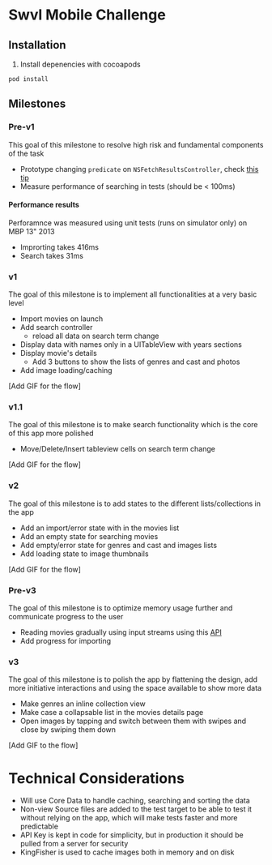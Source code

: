 # Swvl Mobile Challenge 
## Installation
1. Install depenencies with cocoapods
```
pod install
```

## Milestones

### Pre-v1

This goal of this milestone to resolve high risk and fundamental components of the task 

- Prototype changing `predicate` on `NSFetchResultsController`, check [this tip](https://stackoverflow.com/questions/2482100/nsfetchedresultscontroller-changing-predicate-not-working)
- Measure performance of searching in tests (should be < 100ms)

#### Performance results
Perforamnce was measured using unit tests (runs on simulator only) on MBP 13" 2013

- Improrting takes 416ms
- Search takes 31ms

### v1

The goal of this milestone is to implement all functionalities at a very basic level

- Import movies on launch
- Add search controller
    - reload all data on search term change
- Display data with names only in a UITableView with years sections
- Display movie's  details
    - Add 3 buttons to show the lists of genres and cast and photos
- Add image loading/caching

[Add GIF for the flow]

### v1.1

The goal of this milestone is to make search functionality which is the core of this app more polished

- Move/Delete/Insert tableview cells on search term change

[Add GIF for the flow]

### v2

The goal of this milestone is to add states to the different lists/collections in the app

- Add an import/error state with in the movies list
- Add an empty state for searching movies
- Add empty/error state for genres and cast and images lists
- Add loading state to image thumbnails

[Add GIF for the flow]

### Pre-v3

The goal of this milestone is to optimize memory usage further and communicate progress to the user

- Reading movies gradually using input streams using this [API](https://developer.apple.com/documentation/foundation/nsjsonserialization/1418059-jsonobjectwithstream)
- Add progress for importing

### v3

The goal of this milestone is to polish the app by flattening the design, add more initiative interactions and using the space available to show more data

- Make genres an inline collection view
- Make case a collapsable list in the movies details page
- Open images by tapping and switch between them with swipes and close by swiping them down

[Add GIF to the flow]

# Technical Considerations

- Will use Core Data to handle caching, searching and sorting the data
- Non-view Source files are added to the test target to be able to test it without relying on the app, which will make tests faster and more predictable 
- API Key is kept in code for simplicity, but in production it should be pulled from a server for security
- KingFisher is used to cache images both in memory and on disk
